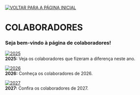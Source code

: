 [![VOLTAR PARA A PÁGINA INICIAL](https://img.shields.io/static/v1?label=&message=VOLTAR+PARA+A+P%C3%81GINA+INICIAL&color=%23009BD5&style=for-the-badge)](/indexpt.md)

# COLABORADORES

### Seja bem-vindo à página de colaboradores!  

[![2025](https://img.shields.io/badge/2025-blue?style=for-the-badge)](/colaboradores/2025/colaboradores.md)                
**2025:** Veja os colaboradores que fizeram a diferença neste ano.

[![2026](https://img.shields.io/badge/2026-blue?style=for-the-badge)](/colaboradores/2026/)  
**2026:** Conheça os colaboradores de 2026.

[![2027](https://img.shields.io/badge/2027-blue?style=for-the-badge)](/colaboradores/2027/)  
**2027:** Confira os colaboradores de 2027.
